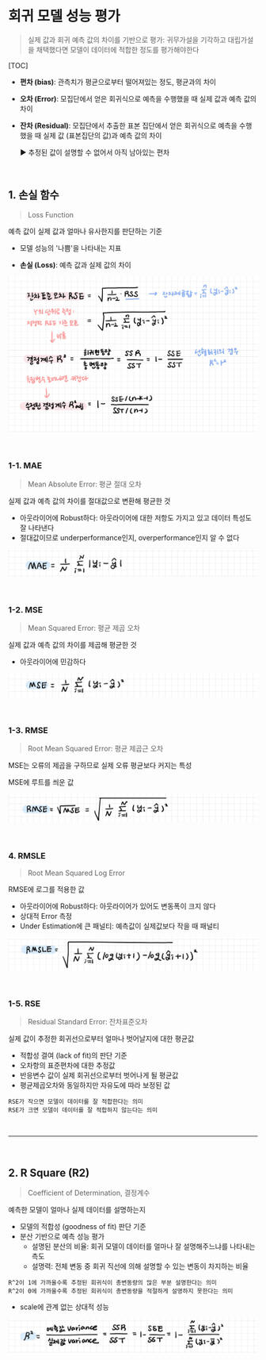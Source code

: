 # 회귀 모델 성능 평가

> 실제 값과 회귀 예측 값의 차이를 기반으로 평가: 귀무가설을 기각하고 대립가설을 채택했다면 모델이 데이터에 적합한 정도를 평가해야한다

[TOC]

- **편차 (bias)**: 관측치가 평균으로부터 떨어져있는 정도, 평균과의 차이

- **오차 (Error)**: 모집단에서 얻은 회귀식으로 예측을 수행했을 때 실제 값과 예측 값의 차이

- **잔차 (Residual)**: 모집단에서 추출한 표본 집단에서 얻은 회귀식으로 예측을 수행했을 때 실제 값 (표본집단의 값)과 예측 값의 차이

  ▶ 추정된 값이 설명할 수 없어서 아직 남아있는 편차

<br>

## 1. 손실 함수

> Loss Function

예측 값이 실제 값과 얼마나 유사한지를 판단하는 기준

- 모델 성능의 '나쁨'을 나타내는 지표

- **손실 (Loss)**: 예측 값과 실제 값의 차이

![image-20210706165637545](README.assets/image-20210706165637545.png)

<br>

### 1-1. MAE

> Mean Absolute Error: 평균 절대 오차

실제 값과 예측 값의 차이를 절대값으로 변환해 평균한 것

- 아웃라이어에 Robust하다: 아웃라이어에 대한 저항도 가지고 있고 데이터 특성도 잘 나타낸다
- 절대값이므로 underperformance인지, overperformance인지 알 수 없다

![mae](README.assets/mae.jpg)

<br>

### 1-2. MSE

> Mean Squared Error: 평균 제곱 오차

실제 값과 예측 값의 차이를 제곱해 평균한 것

- 아웃라이어에  민감하다

![mse](README.assets/mse.jpg)

<br>

### 1-3. RMSE

> Root Mean Squared Error: 평균 제곱근 오차

MSE는 오류의 제곱을 구하므로 실제 오류 평균보다 커지는 특성

MSE에 루트를 씌운 값

![rmse](README.assets/rmse.jpg)

<br>

### 4. RMSLE

> Root Mean Squared Log Error

RMSE에 로그를 적용한 값

- 아웃라이어에 Robust하다: 아웃라이어가 있어도 변동폭이 크지 않다
- 상대적 Error 측정
- Under Estimation에 큰 패널티: 예측값이 실제값보다 작을 때 패널티

![rmsle](README.assets/rmsle.jpg)

<br>

### 1-5. RSE

> Residual Standard Error: 잔차표준오차 

 실제 값이 추정한 회귀선으로부터 얼마나 벗어날지에 대한 평균값

- 적합성 결여 (lack of fit)의 판단 기준
- 오차항의 표준편차에 대한 추정값
- 반응변수 값이 실제 회귀선으로부터 벗어나게 될 평균값
- 평균제곱오차와 동일하지만 자유도에 따라 보정된 값

```
RSE가 작으면 모델이 데이터를 잘 적합한다는 의미
RSE가 크면 모델이 데이터를 잘 적합하지 않는다는 의미
```

<br>

---

<br>

## 2. R Square (R2)

> Coefficient of Determination, 결정계수

예측한 모델이 얼마나 실제 데이터를 설명하는지

- 모델의 적합성 (goodness of fit) 판단 기준
- 분산 기반으로 예측 성능 평가
  - 설명된 분산의 비율: 회귀 모델이 데이터를 얼마나 잘 설명해주느냐를 나타내는 측도
  - 설명력: 전체 변동 중 회귀 직선에 의해 설명할 수 있는 변동이 차지하는 비율

```
R^2이 1에 가까울수록 추정된 회귀식이 총변동량의 많은 부분 설명한다는 의미
R^2이 0에 가까울수록 추정된 회귀식이 총변동량을 적절하게 설명하지 못한다는 의미
```

- scale에 관계 없는 상대적 성능

![r2](README.assets/r2.jpg)